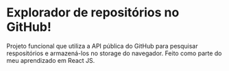 # Explorador de repositórios no GitHub!

Projeto funcional que utiliza a API pública do GitHub  para pesquisar respositórios e armazená-los no storage do navegador. Feito como parte do meu aprendizado em React JS.
